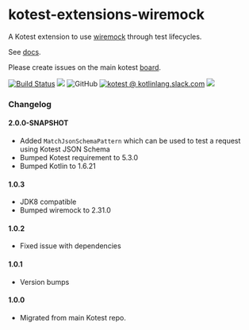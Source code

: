 # kotest-extensions-wiremock

A Kotest extension to use [wiremock](https://github.com/tomakehurst/wiremock) through test lifecycles.

See [docs](https://kotest.io/docs/extensions/wiremock.html).

Please create issues on the main kotest [board](https://github.com/kotest/kotest/issues).

[![Build Status](https://github.com/kotest/kotest-extensions-wiremock/workflows/master/badge.svg)](https://github.com/kotest/kotest-extensions-wiremock/actions)
[<img src="https://img.shields.io/maven-central/v/io.kotest.extensions/kotest-extensions-wiremock.svg?label=latest%20release"/>](http://search.maven.org/#search|ga|1|kotest-extensions-wiremock)
![GitHub](https://img.shields.io/github/license/kotest/kotest-extensions-wiremock)
[![kotest @ kotlinlang.slack.com](https://img.shields.io/static/v1?label=kotlinlang&message=kotest&color=blue&logo=slack)](https://kotlinlang.slack.com/archives/CT0G9SD7Z)
[<img src="https://img.shields.io/nexus/s/https/oss.sonatype.org/io.kotest.extensions/kotest-extensions-wiremock.svg?label=latest%20snapshot"/>](https://oss.sonatype.org/content/repositories/snapshots/io/kotest/extensions/kotest-extensions-wiremock/)


### Changelog

#### 2.0.0-SNAPSHOT

* Added `MatchJsonSchemaPattern` which can be used to test a request using Kotest JSON Schema
* Bumped Kotest requirement to 5.3.0
* Bumped Kotlin to 1.6.21

#### 1.0.3

* JDK8 compatible
* Bumped wiremock to 2.31.0

#### 1.0.2

* Fixed issue with dependencies

#### 1.0.1

* Version bumps

#### 1.0.0

* Migrated from main Kotest repo.
